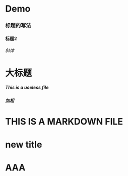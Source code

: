# Demo
### 标题的写法
#### 标题2
*斜体*
# 大标题
##### This is a useless file
##### **加粗**
# THIS IS A MARKDOWN FILE
# new title
# AAA